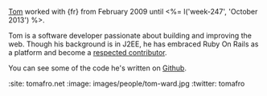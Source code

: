 [Tom](http://tomafro.net) worked with {fr} from February 2009 until <%= l('week-247', 'October 2013') %>.

Tom is a software developer passionate about building and improving the web. Though his background is in J2EE, he has embraced Ruby On Rails as a platform and become a [respected contributor](http://contributors.rubyonrails.org/contributors/tom-ward/commits).

You can see some of the code he's written on [Github](http://github.com/tomafro).

:site: tomafro.net
:image: images/people/tom-ward.jpg
:twitter: tomafro
